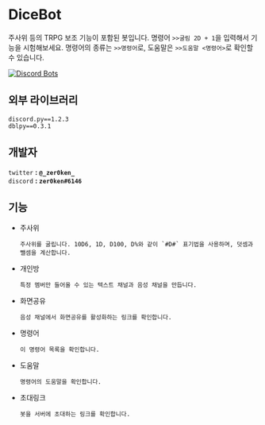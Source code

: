 # DiceBot
주사위 등의 TRPG 보조 기능이 포함된 봇입니다. 명령어 `>>굴림 2D + 1`을 입력해서 기능을 시험해보세요. 명령어의 종류는 `>>명령어`로, 도움말은 `>>도움말 <명령어>`로 확인할 수 있습니다.

[![Discord Bots](https://discordbots.org/api/widget/609223331945906186.svg)](https://discordbots.org/bot/609223331945906186)

## 외부 라이브러리
```
discord.py==1.2.3  
dblpy==0.3.1
```

## 개발자
`twitter` **: `@_zer0ken_`**  
`discord` **: `zer0ken#6146`**

## 기능
* 주사위  
  ```
  주사위를 굴립니다. 10D6, 1D, D100, D%와 같이 `#D#` 표기법을 사용하며, 덧셈과 뺄셈을 계산합니다.
  ```
* 개인방
  ```
  특정 멤버만 들어올 수 있는 텍스트 채널과 음성 채널을 만듭니다.
  ```
* 화면공유
  ```
  음성 채널에서 화면공유를 활성화하는 링크를 확인합니다.
  ```
* 명령어
  ```
  이 명령어 목록을 확인합니다.
  ```
* 도움말
  ```
  명령어의 도움말을 확인합니다.
  ```
* 초대링크
  ```
  봇을 서버에 초대하는 링크를 확인합니다.
  ```